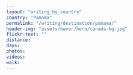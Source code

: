 ```yaml
---
layout: "writing_by_country"
country: "Panama"
permalink: "/writing/destination/panama/"
header-img: "assets/owner/hero/canada-bg.jpg"
flickr-text: ""
distance:
days:
photos:
videos:
walk:
---
```

